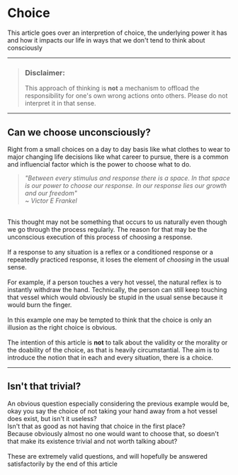 # Choice
This article goes over an interpretion of choice, the underlying power it has and how it impacts our life in ways that we don't tend to think about consciously

___

> ### Disclaimer: 
>This approach of thinking is **not** a mechanism to offload the responsibility for one's own wrong actions onto others.
>Please do not interpret it in that sense.

___

## Can we choose unconsciously?
Right from a small choices on a day to day basis like what clothes to wear to major changing life decisions like what career to pursue, there is a common and influencial factor which is the power to choose what to do.

> _"Between every stimulus and response there is a space. In that space is our power to choose our response. In our response lies our growth and our freedom"_ \
>_~ Victor E Frankel_

\
This thought may not be something that occurs to us naturally even though we go through the process regularly. The reason for that may be the unconscious execution of this process of choosing a response.\
\
If a response to any situation is a reflex or a conditioned response or a repeatedly practiced response, it loses the element of _choosing_ in the usual sense. \
\
For example, if a person touches a very hot vessel, the natural reflex is to instantly withdraw the hand. Technically, the person can still keep touching that vessel which would obviously be stupid in the usual sense because it would burn the finger.\
\
In this example one may be tempted to think that the choice is only an illusion as the right choice is obvious.\
\
The intention of this article is **not** to talk about the validity or the morality or the doability of the choice, as that is heavily circumstantial. 
The aim is to introduce the notion that in each and every situation, there is a choice.

___

## Isn't that trivial?
An obvious question especially considering the previous example would be, okay you say the choice of not taking your hand away from a hot vessel does exist, but isn't it useless?\
Isn't that as good as not having that choice in the first place?\
Because obviously almost no one would want to choose that, so doesn't that make its existence trivial and not worth talking about?\
\
These are extremely valid questions, and will hopefully be answered satisfactorily by the end of this article

